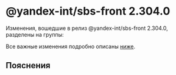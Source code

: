 # @yandex-int/sbs-front 2.304.0

<!-- ЧЕЛОВЕЧЕСКОЕ ВСТУПЛЕНИЕ -->

Изменения, вошедшие в релиз @yandex-int/sbs-front 2.304.0, разделены на группы:

Все важные изменения подробно описаны [ниже](#Пояснения).

## Пояснения

